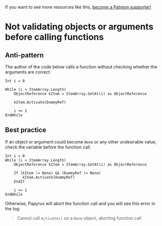 <!-- TITLE: Not validating objects or arguments before calling functions -->

If you want to see more resources like this, [become a Patreon supporter!](https://www.patreon.com/fireundubh) 

# Not validating objects or arguments before calling functions
## Anti-pattern

The author of the code below calls a function without checking whether the arguments are correct.

```
Int i = 0

While (i < ItemArray.Length)
	ObjectReference kItem = ItemArray.GetAt(i) as ObjectReference
	
	kItem.Activate(DummyRef)
	
	i += 1
EndWhile
```

## Best practice

If an object or argument could become `None` or any other undesirable value, check the variable before the function call.

```
Int i = 0
While (i < ItemArray.Length)
	ObjectReference kItem = ItemArray.GetAt(i) as ObjectReference

	If (kItem != None) && (DummyRef != None)
		kItem.Activate(DummyRef)
	EndIf

	i += 1
EndWhile
```

Otherwise, Papyrus will abort the function call and you will see this error in the log:

> Cannot call `Activate()` on a `None` object, aborting function call